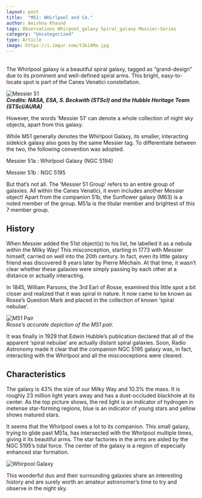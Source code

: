```yaml
---
layout: post
title:  "M51: WHirlpool and Co."
author: Aeishna Khaund
tags: Observations Whirpool_galaxy Spiral_galaxy Messier-Series
category: "Uncategorized"
type: Article
image: https://i.imgur.com/t3kiXMa.jpg
---
```

\
The Whirlpool galaxy is a beautiful spiral galaxy, tagged as “grand-design” due to its prominent and well-defined spiral arms. This bright, easy-to-locate spot is part of the Canes Venatici constellation.

![Messier 51](https://i.imgur.com/Bv9SdAU.jpg)
\
***Credits: NASA, ESA, S. Beckwith (STScI) and the Hubble Heritage Team (STScI/AURA)***

However, the words ‘Messier 51’ can denote a whole collection of night sky objects, apart from this galaxy.

While M51 generally denotes the Whirlpool Galaxy, its smaller, interacting sidekick galaxy also goes by the same Messier tag. To differentiate between the two, the following convention was adopted.

Messier 51a : Whirlpool Galaxy (NGC 5194)

Messier 51b : NGC 5195

But that’s not all. The ‘Messier 51 Group’ refers to an entire group of galaxies. All within the Canes Venatici, it even includes another Messier object! Apart from the companion 51b, the Sunflower galaxy (M63) is a noted member of the group. M51a is the titular member and brightest of this 7 member group.

## History

When Messier added the 51st object(s) to his list, he labelled it as a nebula within the Milky Way! This misconception, starting in 1773 with Messier himself, carried on well into the 20th century. In fact, even its little galaxy friend was discovered 8 years later by Pierre Méchain. At that time, it wasn’t clear whether these galaxies were simply passing by each other at a distance or actually interacting.

In 1845, William Parsons, the 3rd Earl of Rosse, examined this little spot a bit closer and realized that it was spiral in nature. It now came to be known as Rosse’s Question Mark and placed in the collection of known ‘spiral nebulae’.

![M51 Pair](https://i.imgur.com/Xsjd6Qh.png)
\
*Rosse’s accurate depiction of the M51 pair.*

It was finally in 1929 that Edwin Hubble’s publication declared that all of the apparent ‘spiral nebulae’ are actually distant spiral galaxies. Soon, Radio Astronomy made it clear that the companion NGC 5195 galaxy was, in fact, interacting with the Whirlpool and all the misconceptions were cleared.

## Characteristics

The galaxy is 43% the size of our Milky Way and 10.3% the mass. It is roughly 23 million light years away and has a dust-occluded blackhole at its center. As the top picture shows, the red light is an indicator of hydrogen in inetense star-forming regions, blue is an indicator of young stars and yellow shows matured stars.

It seems that the Whirlpool owes a lot to its companion. This small galaxy, trying to glide past M51a, has intersected with the Whirlpool multiple times, giving it its beautiful arms. The star factories in the arms are aided by the NGC 5195’s tidal force. The center of the galaxy is a region of especially enhanced star formation.

![Whirpool Galaxy](https://i.imgur.com/0P6GpyW.jpg)

This wonderful duo and their surrounding galaxies share an interesting history and are surely worth an amateur astronomer’s time to try and observe in the night sky.